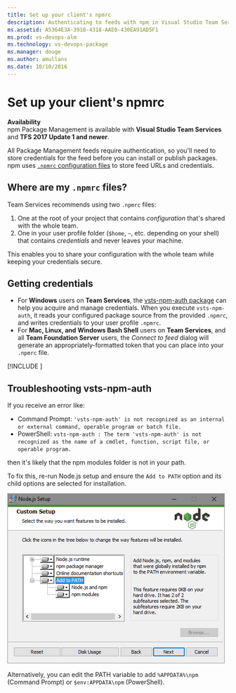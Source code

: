 ```yaml
---
title: Set up your client's npmrc
description: Authenticating to feeds with npm in Visual Studio Team Services
ms.assetid: A5364E3A-3918-4318-AAE0-430EA91AD5F1
ms.prod: vs-devops-alm
ms.technology: vs-devops-package
ms.manager: douge
ms.author: amullans
ms.date: 10/10/2016
---
```


# Set up your client's npmrc

**Availability**<br>
npm Package Management is available with **Visual Studio Team Services** and **TFS 2017 Update 1 and newer**.

All Package Management feeds require authentication, so you'll need to store credentials for the feed before you can install or publish packages. npm uses [`.npmrc` configuration files](https://docs.npmjs.com/files/npmrc) to store feed URLs and credentials.

## Where are my `.npmrc` files?

Team Services recommends using two `.npmrc` files: 

1. One at the root of your project that contains *configuration* that's shared with the whole team.
2. One in your user profile folder (`$home`, `~`, etc. depending on your shell) that contains *credentials* and never leaves your machine.

This enables you to share your configuration with the whole team while keeping your credentials secure. 

## Getting credentials
- For **Windows** users on **Team Services**, the [vsts-npm-auth package](https://www.npmjs.com/package/vsts-npm-auth) can help you acquire and manage credentials. When you execute `vsts-npm-auth`, it reads your configured package source from the provided `.npmrc`, and writes credentials to your user profile `.npmrc`.
- For **Mac, Linux, and Windows Bash Shell** users on **Team Services**, and all **Team Foundation Server** users, the *Connect to feed* dialog will generate an appropriately-formatted token that you can place into your `.npmrc` file.

[!INCLUDE [](../_shared/npm/npmrc.md)]


## Troubleshooting vsts-npm-auth

If you receive an error like:

* Command Prompt: `'vsts-npm-auth' is not recognized as an internal or external command, operable program or batch file.`
* PowerShell: `vsts-npm-auth : The term 'vsts-npm-auth' is not recognized as the name of a cmdlet, function, script file, or operable program.`

then it's likely that the npm modules folder is not in your path. 

To fix this, re-run Node.js setup and ensure the `Add to PATH` option and its child options are selected for installation.

![Add to PATH install option in Node.js setup](_img/node-setup.png)

Alternatively, you can edit the PATH variable to add `%APPDATA%\npm` (Command Prompt) or `$env:APPDATA\npm` (PowerShell).